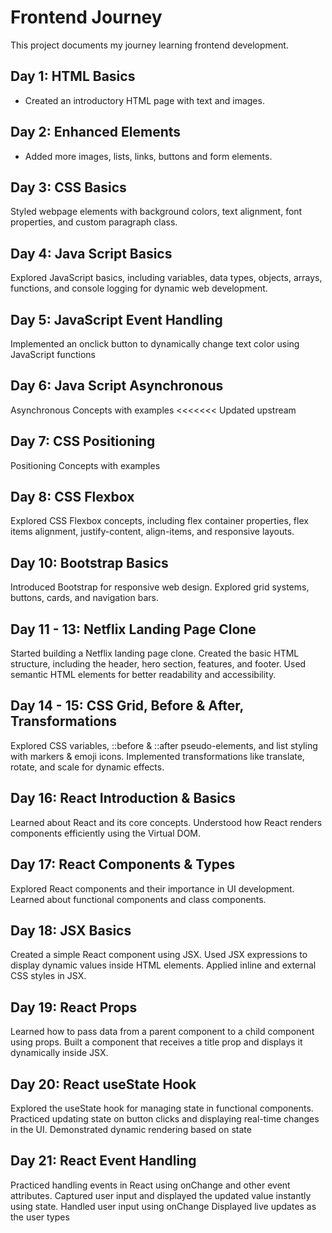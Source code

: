 # Frontend Journey  
This project documents my journey learning frontend development.  

## Day 1: HTML Basics  
- Created an introductory HTML page with text and images.  

## Day 2: Enhanced Elements  
- Added more images, lists, links, buttons and form elements.  

## Day 3: CSS Basics
Styled webpage elements with background colors, text alignment, font properties, and custom paragraph class.

## Day 4: Java Script Basics
Explored JavaScript basics, including variables, data types, objects, arrays, functions, and console logging for dynamic web development.

## Day 5: JavaScript Event Handling
Implemented an onclick button to dynamically change text color using JavaScript functions

## Day 6: Java Script Asynchronous
Asynchronous Concepts with examples
<<<<<<< Updated upstream

## Day 7: CSS Positioning
Positioning Concepts with examples

## Day 8: CSS Flexbox  
Explored CSS Flexbox concepts, including flex container properties, flex items alignment, justify-content, align-items, and responsive layouts.

## Day 10: Bootstrap Basics
Introduced Bootstrap for responsive web design.
Explored grid systems, buttons, cards, and navigation bars.

## Day 11 - 13: Netflix Landing Page Clone 
Started building a Netflix landing page clone. Created the basic HTML structure, including the header, hero section, features, and footer. Used semantic HTML elements for better readability and accessibility.

## Day 14 - 15: CSS Grid, Before & After, Transformations
Explored CSS variables, ::before & ::after pseudo-elements, and list styling with markers & emoji icons. Implemented transformations like translate, rotate, and scale for dynamic effects.

## Day 16: React Introduction & Basics
Learned about React and its core concepts.
Understood how React renders components efficiently using the Virtual DOM.

## Day 17: React Components & Types
Explored React components and their importance in UI development.
Learned about functional components and class components.

## Day 18: JSX Basics
Created a simple React component using JSX.
Used JSX expressions to display dynamic values inside HTML elements.
Applied inline and external CSS styles in JSX.

## Day 19: React Props
Learned how to pass data from a parent component to a child component using props.
Built a component that receives a title prop and displays it dynamically inside JSX.

## Day 20: React useState Hook
Explored the useState hook for managing state in functional components.
Practiced updating state on button clicks and displaying real-time changes in the UI.
Demonstrated dynamic rendering based on state

## Day 21: React Event Handling
Practiced handling events in React using onChange and other event attributes.
Captured user input and displayed the updated value instantly using state.
Handled user input using onChange
Displayed live updates as the user types
